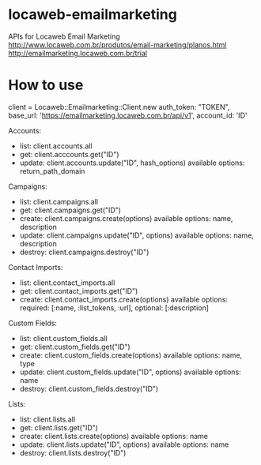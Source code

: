 locaweb-emailmarketing
======================

APIs for Locaweb Email Marketing
http://www.locaweb.com.br/produtos/email-marketing/planos.html
http://emailmarketing.locaweb.com.br/trial

# How to use

client = Locaweb::Emailmarketing::Client.new auth_token: "TOKEN", base_url: 'https://emailmarketing.locaweb.com.br/api/v1', account_id: 'ID'

Accounts:
- list: client.accounts.all
- get: client.acccounts.get("ID")
- update: client.accounts.update("ID", hash_options)
  available options: return_path_domain

Campaigns:
- list: client.campaigns.all
- get: client.campaigns.get("ID")
- create: client.campaigns.create(options)
  available options: name, description
- update: client.campaigns.update("ID", options)
  available options: name, description
- destroy: client.campaigns.destroy("ID")

Contact Imports:
- list: client.contact_imports.all
- get: client.contact_imports.get("ID")
- create: client.contact_imports.create(options)
  available options: required: [:name, :list_tokens, :url], optional: [:description]

Custom Fields:
- list: client.custom_fields.all
- get: client.custom_fields.get("ID")
- create: client.custom_fields.create(options)
  available options: name, type
- update: client.custom_fields.update("ID", options)
  available options: name
- destroy: client.custom_fields.destroy("ID")

Lists:
- list: client.lists.all
- get: client.lists.get("ID")
- create: client.lists.create(options)
  available options: name
- update: client.lists.update("ID", options)
  available options: name
- destroy: client.lists.destroy("ID")